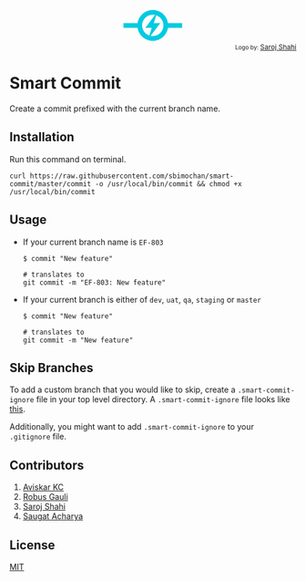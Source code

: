 <div align="center">
  <a href="https://github.com/sbimochan/smart-commit">
    <svg width="150px" height="100px" viewBox="0 0 357 200" version="1.1" xmlns="http://www.w3.org/2000/svg" xmlns:xlink="http://www.w3.org/1999/xlink">
    <!-- Generator: Sketch 52.6 (67491) - http://www.bohemiancoding.com/sketch -->
    <title>smart-commit-logo@1x</title>
    <desc>Created with Sketch.</desc>
    <g id="Page-1" stroke="none" stroke-width="1" fill="none" fill-rule="evenodd">
        <g id="Logo-1-Copy" transform="translate(-243.000000, -150.000000)" fill="#00CBE1" fill-rule="nonzero">
            <path d="M406.119673,339.475045 L416.25383,306.99616 L389.363195,307.022472 L430.01516,253.612055 C426.980458,252.960513 423.831204,252.61752 420.601839,252.61752 C395.953449,252.61752 375.971981,272.598989 375.971981,297.247379 C375.971981,316.826584 388.579811,333.461072 406.119673,339.475045 Z M411.188519,340.882703 C414.223221,341.534246 417.372475,341.877238 420.601839,341.877238 C445.25023,341.877238 465.231698,321.89577 465.231698,297.247379 C465.231698,277.668175 452.623868,261.033687 435.084006,255.019714 L424.949849,287.498599 L451.840484,287.472286 L411.188519,340.882703 Z M543.395581,287.438619 L543.395581,307.05614 L484.105193,307.05614 C479.382701,337.883284 452.749648,361.494759 420.601839,361.494759 C388.454031,361.494759 361.820978,337.883284 357.098486,307.05614 L298,307.05614 L298,287.438619 L371.695974,287.438619 L371.695974,307.05614 L357.098486,307.05614 C356.60857,303.858107 356.35446,300.582419 356.35446,297.247379 L356.35446,287.438619 L366.16322,287.438619 L356.35446,297.247379 C356.35446,261.764532 385.118992,233 420.601839,233 C452.749648,233 479.382701,256.611475 484.105193,287.438619 L543.395581,287.438619 Z" id="Shape"></path>
        </g>
    </g>
</svg>
  </a>
  <br/>

</div>
<div align="right" style="font-size:10px">
  Logo by: <a href="http://sarojshahi.com.np/" target="_blank" style="font-size:12px">Saroj Shahi</a>
</div>

# Smart Commit

Create a commit prefixed with the current branch name.

## Installation

Run this command on terminal.

```shell
curl https://raw.githubusercontent.com/sbimochan/smart-commit/master/commit -o /usr/local/bin/commit && chmod +x /usr/local/bin/commit
```

## Usage

* If your current branch name is `EF-803`

  ```shell
  $ commit "New feature"

  # translates to
  git commit -m "EF-803: New feature"
  ```

* If your current branch is either of `dev`, `uat`, `qa`, `staging` or `master`

  ```shell
  $ commit "New feature"

  # translates to
  git commit -m "New feature"
  ```

## Skip Branches

To add a custom branch that you would like to skip, create a `.smart-commit-ignore` file in your top level directory. A `.smart-commit-ignore` file looks like [this](https://github.com/sbimochan/smart-commit/blob/master/.smart-commit-ignore).

Additionally, you might want to add `.smart-commit-ignore` to your `.gitignore` file.

## Contributors

1. [Aviskar KC](https://github.com/aviskarkc10)
2. [Robus Gauli](https://github.com/RobusGauli)
3. [Saroj Shahi](http://sarojshahi.com.np/)
4. [Saugat Acharya](https://github.com/mesaugat)

## License

[MIT](LICENSE)
